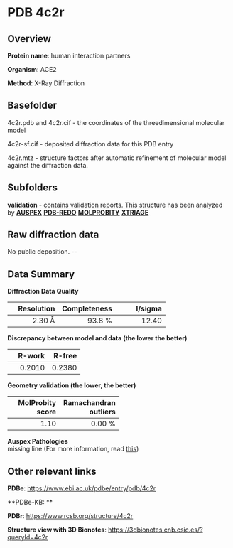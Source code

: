 # PDB 4c2r

## Overview

**Protein name**: human interaction partners

**Organism**: ACE2

**Method**: X-Ray Diffraction



## Basefolder

4c2r.pdb and 4c2r.cif - the coordinates of the threedimensional molecular model

4c2r-sf.cif - deposited diffraction data for this PDB entry

4c2r.mtz - structure factors after automatic refinement of molecular model against the diffraction data.

## Subfolders





**validation** - contains validation reports. This structure has been analyzed by [**AUSPEX**](https://github.com/thorn-lab/coronavirus_structural_task_force/tree/master/pdb/human_interaction_partners/ACE2/4c2r/validation/auspex) [**PDB-REDO**](https://github.com/thorn-lab/coronavirus_structural_task_force/tree/master/pdb/human_interaction_partners/ACE2/4c2r/validation/pdb-redo) [**MOLPROBITY**](https://github.com/thorn-lab/coronavirus_structural_task_force/tree/master/pdb/human_interaction_partners/ACE2/4c2r/validation/molprobity) [**XTRIAGE**](https://github.com/thorn-lab/coronavirus_structural_task_force/blob/master/pdb/human_interaction_partners/ACE2/4c2r/validation/Xtriage_output.log)  



## Raw diffraction data

No public deposition. --<br> 

## Data Summary
**Diffraction Data Quality**

|   | Resolution | Completeness| I/sigma |
|---|-------------:|----------------:|--------------:|
|   |2.30 Å|93.8  %|<img width=50/>12.40|

**Discrepancy between model and data (the lower the better)**

|   | **R-work**| **R-free**   
|---|-------------:|----------------:|           
||  0.2010|  0.2380|

**Geometry validation (the lower, the better)**

|   |**MolProbity<br>score**| **Ramachandran<br>outliers** 
|---|-------------:|----------------:|
||  1.10|  0.00 %|

**Auspex Pathologies**<br> missing line (For more information, read [this](https://github.com/thorn-lab/coronavirus_structural_task_force/blob/master/pdb/human_interaction_partners/ACE2/4c2r/validation/auspex/4c2r_auspex_comments.txt))

 



## Other relevant links 
**PDBe**:  https://www.ebi.ac.uk/pdbe/entry/pdb/4c2r

**PDBe-KB: ** 
 
**PDBr**: https://www.rcsb.org/structure/4c2r 

**Structure view with 3D Bionotes**: https://3dbionotes.cnb.csic.es/?queryId=4c2r

